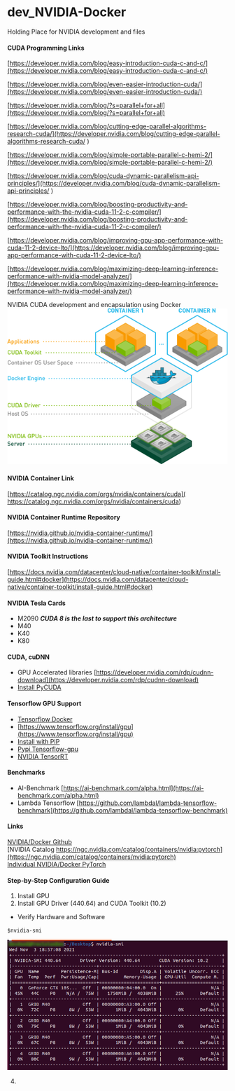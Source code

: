 # dev_NVIDIA-Docker
Holding Place for NVIDIA development and files

#### CUDA Programming Links
[https://developer.nvidia.com/blog/easy-introduction-cuda-c-and-c/](https://developer.nvidia.com/blog/easy-introduction-cuda-c-and-c/) <br/>

[https://developer.nvidia.com/blog/even-easier-introduction-cuda/](https://developer.nvidia.com/blog/even-easier-introduction-cuda/) <br/>

[https://developer.nvidia.com/blog/?s=parallel+for+all](https://developer.nvidia.com/blog/?s=parallel+for+all) <br/>

[https://developer.nvidia.com/blog/cutting-edge-parallel-algorithms-research-cuda/](https://developer.nvidia.com/blog/cutting-edge-parallel-algorithms-research-cuda/
) <br/>

[https://developer.nvidia.com/blog/simple-portable-parallel-c-hemi-2/](https://developer.nvidia.com/blog/simple-portable-parallel-c-hemi-2/) <br/>

[https://developer.nvidia.com/blog/cuda-dynamic-parallelism-api-principles/](https://developer.nvidia.com/blog/cuda-dynamic-parallelism-api-principles/
) <br/>

[https://developer.nvidia.com/blog/boosting-productivity-and-performance-with-the-nvidia-cuda-11-2-c-compiler/](https://developer.nvidia.com/blog/boosting-productivity-and-performance-with-the-nvidia-cuda-11-2-c-compiler/) <br/>

[https://developer.nvidia.com/blog/improving-gpu-app-performance-with-cuda-11-2-device-lto/](https://developer.nvidia.com/blog/improving-gpu-app-performance-with-cuda-11-2-device-lto/) <br/>

[https://developer.nvidia.com/blog/maximizing-deep-learning-inference-performance-with-nvidia-model-analyzer/](https://developer.nvidia.com/blog/maximizing-deep-learning-inference-performance-with-nvidia-model-analyzer/) <br/>

NVIDIA CUDA development and encapsulation using Docker<br/>
![NVIDIA Docker](https://github.com/lel99999/dev_NVIDIA-Docker/blob/master/nvidia-docker.png)

#### NVIDIA Container Link
[https://catalog.ngc.nvidia.com/orgs/nvidia/containers/cuda](
https://catalog.ngc.nvidia.com/orgs/nvidia/containers/cuda) <br/>

#### NVIDIA Container Runtime Repository
[https://nvidia.github.io/nvidia-container-runtime/](https://nvidia.github.io/nvidia-container-runtime/) <br/>

#### NVIDIA Toolkit Instructions
[https://docs.nvidia.com/datacenter/cloud-native/container-toolkit/install-guide.html#docker](https://docs.nvidia.com/datacenter/cloud-native/container-toolkit/install-guide.html#docker) <br/>

#### NVIDIA Tesla Cards
- M2090 ***CUDA 8 is the last to support this architecture***
- M40
- K40
- K80

#### CUDA, cuDNN
- GPU Accelerated libraries [https://developer.nvidia.com/rdp/cudnn-download](https://developer.nvidia.com/rdp/cudnn-download) <br/>
- [Install PyCUDA](https://docs.nvidia.com/deeplearning/tensorrt/install-guide/index.html#installing-pycuda)

#### Tensorflow GPU Support
- [Tensorflow Docker](https://www.tensorflow.org/install/docker)
- [https://www.tensorflow.org/install/gpu](https://www.tensorflow.org/install/gpu)
- [Install with PIP](https://www.tensorflow.org/install/pip)
- [Pypi Tensorflow-gpu](https://pypi.org/project/tensorflow-gpu/)
- [NVIDIA TensorRT](https://docs.nvidia.com/deeplearning/tensorrt/install-guide/index.html)

#### Benchmarks
- AI-Benchmark [https://ai-benchmark.com/alpha.html](https://ai-benchmark.com/alpha.html) <br/>
- Lambda Tensorflow [https://github.com/lambdal/lambda-tensorflow-benchmark](https://github.com/lambdal/lambda-tensorflow-benchmark)

#### Links
[NVIDIA/Docker Github](https://github.com/NVIDIA/nvidia-docker) <br/>
[NVIDIA Catalog https://ngc.nvidia.com/catalog/containers/nvidia:pytorch](https://ngc.nvidia.com/catalog/containers/nvidia:pytorch) <br/>
[Individual NVIDIA/Docker PyTorch](https://github.com/anibali/docker-pytorch) <br/>


#### Step-by-Step Configuration Guide
1) Install GPU
2) Install GPU Driver (440.64) and CUDA Toolkit (10.2)
- Verify Hardware and Software
```
$nvidia-smi
```
![nvidia-smi cmd](https://github.com/lel99999/dev_NVIDIA-Docker/blob/master/nvidia-smi-02.png) <br/>

4) 

